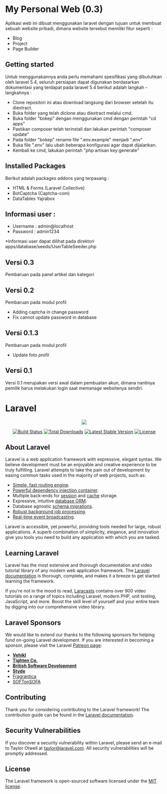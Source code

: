 # My Personal Web (0.3)

Aplikasi web ini dibuat menggunakan laravel dengan tujuan untuk membuat sebuah website pribadi, dimana website tersebut memiliki fitur seperti :
- Blog
- Project
- Page Builder

## Getting started
Untuk menggunakannya anda perlu memahami spesifikasi yang dibutuhkan oleh laravel 5.4, seluruh persiapan dapat digunakan berdasarkan dokumentasi yang terdapat pada laravel 5.4 berikut adalah langkah - langkahnya :

- Clone repositori ini atau download langsung dari browser setelah itu diextract.
- Buka folder yang telah diclone atau diextract melalui cmd.
- Buka folder "bokep" dengan menggunakan cmd dengan perintah "cd apps"
- Pastikan composer telah terinstall dan lakukan perintah "composer update"
- Pada folder "bokep" rename file ".env.example" menjadi ".env"
- Buka file ".env" lalu ubah beberapa konfigurasi agar dapat dijalankan.
- Kembali ke cmd, lakukan perintah "php artisan key:generate"

## Installed Packages
Berikut adalah packages addons yang terpasang :
- HTML & Forms (Laravel Collective)
- BotCaptcha (Captcha-com)
- DataTables Yajrabox


## Informasi user :
- Username : admin@localhost
- Password : admin1234

*Informasi user dapat dilihat pada direktori apps/database/seeds/UserTableSeeder.php

## Versi 0.3
Pembaruan pada panel artikel dan kategori

## Versi 0.2
Pembaruan pada modul profil
- Adding captcha in change password
- Fix cannot update password in database

## Versi 0.1.3
Pembaruan pada modul profil
- Update foto profil

## Versi 0.1

Versi 0.1 merupakan versi awal dalam pembuatan akun, dimana nantinya pemilik harus melakukan login saat memanage websitenya sendiri.

# Laravel

<p align="center"><img src="https://laravel.com/assets/img/components/logo-laravel.svg"></p>

<p align="center">
<a href="https://travis-ci.org/laravel/framework"><img src="https://travis-ci.org/laravel/framework.svg" alt="Build Status"></a>
<a href="https://packagist.org/packages/laravel/framework"><img src="https://poser.pugx.org/laravel/framework/d/total.svg" alt="Total Downloads"></a>
<a href="https://packagist.org/packages/laravel/framework"><img src="https://poser.pugx.org/laravel/framework/v/stable.svg" alt="Latest Stable Version"></a>
<a href="https://packagist.org/packages/laravel/framework"><img src="https://poser.pugx.org/laravel/framework/license.svg" alt="License"></a>
</p>

## About Laravel

Laravel is a web application framework with expressive, elegant syntax. We believe development must be an enjoyable and creative experience to be truly fulfilling. Laravel attempts to take the pain out of development by easing common tasks used in the majority of web projects, such as:

- [Simple, fast routing engine](https://laravel.com/docs/routing).
- [Powerful dependency injection container](https://laravel.com/docs/container).
- Multiple back-ends for [session](https://laravel.com/docs/session) and [cache](https://laravel.com/docs/cache) storage.
- Expressive, intuitive [database ORM](https://laravel.com/docs/eloquent).
- Database agnostic [schema migrations](https://laravel.com/docs/migrations).
- [Robust background job processing](https://laravel.com/docs/queues).
- [Real-time event broadcasting](https://laravel.com/docs/broadcasting).

Laravel is accessible, yet powerful, providing tools needed for large, robust applications. A superb combination of simplicity, elegance, and innovation give you tools you need to build any application with which you are tasked.

## Learning Laravel

Laravel has the most extensive and thorough documentation and video tutorial library of any modern web application framework. The [Laravel documentation](https://laravel.com/docs) is thorough, complete, and makes it a breeze to get started learning the framework.

If you're not in the mood to read, [Laracasts](https://laracasts.com) contains over 900 video tutorials on a range of topics including Laravel, modern PHP, unit testing, JavaScript, and more. Boost the skill level of yourself and your entire team by digging into our comprehensive video library.

## Laravel Sponsors

We would like to extend our thanks to the following sponsors for helping fund on-going Laravel development. If you are interested in becoming a sponsor, please visit the Laravel [Patreon page](http://patreon.com/taylorotwell):

- **[Vehikl](http://vehikl.com)**
- **[Tighten Co.](https://tighten.co)**
- **[British Software Development](https://www.britishsoftware.co)**
- **[Styde](https://styde.net)**
- [Fragrantica](https://www.fragrantica.com)
- [SOFTonSOFA](https://softonsofa.com/)

## Contributing

Thank you for considering contributing to the Laravel framework! The contribution guide can be found in the [Laravel documentation](http://laravel.com/docs/contributions).

## Security Vulnerabilities

If you discover a security vulnerability within Laravel, please send an e-mail to Taylor Otwell at taylor@laravel.com. All security vulnerabilities will be promptly addressed.

## License

The Laravel framework is open-sourced software licensed under the [MIT license](http://opensource.org/licenses/MIT).
